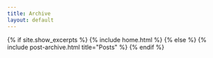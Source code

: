 ```yaml
---
title: Archive
layout: default
---
```


{% if site.show_excerpts %} {% include home.html %} {% else %} {% include
post-archive.html title="Posts" %} {% endif %}
